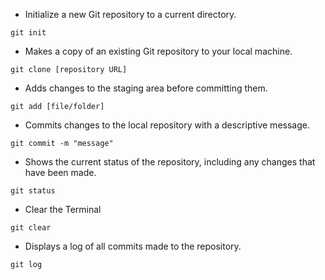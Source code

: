 + Initialize a new Git repository to a current directory.
```
git init
```
+ Makes a copy of an existing Git repository to your local machine.
```
git clone [repository URL]
```
+ Adds changes to the staging area before committing them.
```
git add [file/folder]
```
+ Commits changes to the local repository with a descriptive message.
```
git commit -m "message"
```
+ Shows the current status of the repository, including any changes that have been made.
```
git status
```
+ Clear the Terminal
```
git clear
```
+ Displays a log of all commits made to the repository.
```
git log
```








